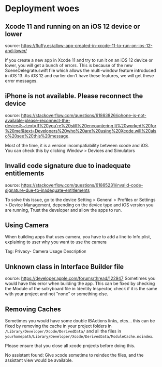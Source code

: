 # Deployment woes

## Xcode 11 and running on an iOS 12 device or lower
source: https://fluffy.es/allow-app-created-in-xcode-11-to-run-on-ios-12-and-lower/

If you create a new app in Xcode 11 and try to run it on an iOS 12 device or lower, you will get a bunch of errors. This is because of the new SceneDelegrate.swift file which allows the multi-window feature introduced in iOS 13. As iOS 12 and earlier don't have these features, we will get these error messages.

## iPhone is not available. Please reconnect the device
source: https://stackoverflow.com/questions/61863826/iphone-is-not-available-please-reconnect-the-device#:~:text=If%20you're%20still%20encountering,It%20worked%20for%20me!&text=Developers%20who%20are%20using%20Xcode,will%20also%20see%20this%20message.

Most of the time, it is a version incompatiability between xcode and iOS. You can check this by clicking Window > Devices and Simulators

## Invalid code signature due to inadequate entitlements
source: https://stackoverflow.com/questions/61865231/invalid-code-signature-due-to-inadequate-entitlements

To solve this issue, go to the device Setting > General > Profiles or Settings > Device Management, depending on the device type and iOS version you are running, Trust the developer and allow the apps to run.


## Using Camera
When building apps that uses camera, you have to add a line to Info.plist, explaining to user why you want to use the camera

Tag: Privacy- Camera Usage Description

## Unknown class in Interface Builder file
source: https://developer.apple.com/forums/thread/122947
Sometimes you would have this error when building the app. This can be fixed by checking the Module of the sotryboard file in Identity Inspector, check if it is the same with your project and not "none" or something else.


## Removing Caches
Sometimes you would have some double IBActions links, etcs... this can be fixed by removing the cache in your project folders in `/Library/Developer/Xcode/DerivedData/` and all the files in `yourhomepath/Library/Developer/Xcode/DerivedData/ModuleCache.noindex`.

Please ensure that you close all xcode projects before doing this.

No assistant found: Give xcode sometime to reindex the files, and the assistant view would be available.